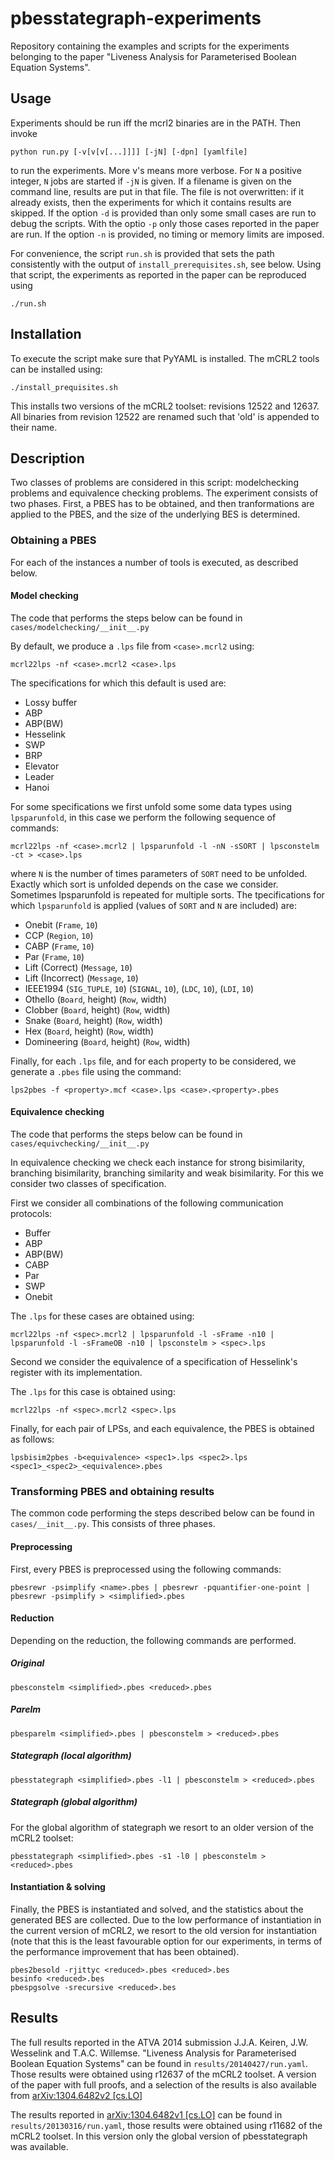 pbesstategraph-experiments
==========================
Repository containing the examples and scripts for the experiments belonging to
the paper "Liveness Analysis for Parameterised Boolean Equation Systems".

Usage
-----

Experiments should be run iff the mcrl2 binaries are in the PATH. Then invoke

    python run.py [-v[v[v[...]]]] [-jN] [-dpn] [yamlfile]

to run the experiments. More v's means more verbose. For `N` a positive
integer, `N` jobs are started if `-jN` is given. If a filename is given on
the command line, results are put in that file. The file is not 
overwritten: if it already exists, then the experiments for which it
contains results are skipped.
If the option `-d` is provided than only some small cases are run to debug the scripts. With the optio `-p` only those cases reported in the paper are run. If the option `-n` is provided, no timing or memory limits are imposed.

For convenience, the script `run.sh` is provided that sets the path consistently with the output of `install_prerequisites.sh`, see below. Using that script, the experiments as reported in the paper can be reproduced using

    ./run.sh

Installation
------------

To execute the script make sure that PyYAML is installed. The mCRL2 tools can be installed using:

    ./install_prequisites.sh
    
This installs two versions of the mCRL2 toolset: revisions 12522 and 12637. All binaries from revision 12522 are renamed such that 'old' is appended to their name.

Description
-----------
Two classes of problems are considered in this script: modelchecking problems and equivalence checking problems. The experiment consists of two phases. First, a PBES has to be obtained, and then tranformations are applied to the PBES, and the size of the underlying BES is determined.

### Obtaining a PBES
For each of the instances a number of tools is executed, as described below.

#### Model checking
The code that performs the steps below can be found in `cases/modelchecking/__init__.py`

By default, we produce a `.lps` file from `<case>.mcrl2` using:

    mcrl22lps -nf <case>.mcrl2 <case>.lps

The specifications for which this default is used are:

* Lossy buffer
* ABP
* ABP(BW)
* Hesselink
* SWP
* BRP
* Elevator
* Leader
* Hanoi

For some specifications we first unfold some some data types using `lpsparunfold`, in this case we perform the following sequence of commands:

    mcrl22lps -nf <case>.mcrl2 | lpsparunfold -l -nN -sSORT | lpsconstelm -ct > <case>.lps

where `N` is the number of times parameters of `SORT` need to be unfolded. Exactly which sort is unfolded depends on the case we consider. Sometimes lpsparunfold is repeated for multiple sorts. The tpecifications for which `lpsparunfold` is applied (values of `SORT` and `N` are included) are:

* Onebit (`Frame`, `10`)
* CCP (`Region`, `10`)
* CABP (`Frame`, `10`)
* Par (`Frame`, `10`)
* Lift (Correct) (`Message`, `10`)
* Lift (Incorrect) (`Message`, `10`)
* IEEE1994 (`SIG_TUPLE`, `10`) (`SIGNAL`, `10`), (`LDC`, `10`), (`LDI`, `10`)
* Othello (`Board`, height) (`Row`, width)
* Clobber (`Board`, height) (`Row`, width)
* Snake (`Board`, height) (`Row`, width)
* Hex (`Board`, height) (`Row`, width)
* Domineering (`Board`, height) (`Row`, width)

Finally, for each `.lps` file, and for each property to be considered, we generate a `.pbes` file using the command:

    lps2pbes -f <property>.mcf <case>.lps <case>.<property>.pbes

#### Equivalence checking
The code that performs the steps below can be found in `cases/equivchecking/__init__.py`

In equivalence checking we check each instance for strong bisimilarity, branching bisimilarity, branching similarity and weak bisimilarity. For this we consider two classes of specification.

First we consider all combinations of the following communication protocols:

* Buffer
* ABP
* ABP(BW)
* CABP
* Par
* SWP
* Onebit

The `.lps` for these cases are obtained using:

    mcrl22lps -nf <spec>.mcrl2 | lpsparunfold -l -sFrame -n10 | lpsparunfold -l -sFrameOB -n10 | lpsconstelm > <spec>.lps

Second we consider the equivalence of a specification of Hesselink's register with its implementation.

The `.lps` for this case is obtained using:

    mcrl22lps -nf <spec>.mcrl2 <spec>.lps

Finally, for each pair of LPSs, and each equivalence, the PBES is obtained as follows:

    lpsbisim2pbes -b<equivalence> <spec1>.lps <spec2>.lps <spec1>_<spec2>_<equivalence>.pbes

### Transforming PBES and obtaining results
The common code performing the steps described below can be found in `cases/__init__.py`. This consists of three phases.

#### Preprocessing
First, every PBES is preprocessed using the following commands:

    pbesrewr -psimplify <name>.pbes | pbesrewr -pquantifier-one-point | pbesrewr -psimplify > <simplified>.pbes

#### Reduction

Depending on the reduction, the following commands are performed.

##### Original

    pbesconstelm <simplified>.pbes <reduced>.pbes

##### Parelm

    pbesparelm <simplified>.pbes | pbesconstelm > <reduced>.pbes

##### Stategraph (local algorithm)

    pbesstategraph <simplified>.pbes -l1 | pbesconstelm > <reduced>.pbes

##### Stategraph (global algorithm)

For the global algorithm of stategraph we resort to an older version of the mCRL2 toolset:

    pbesstategraph <simplified>.pbes -s1 -l0 | pbesconstelm > <reduced>.pbes

#### Instantiation & solving

Finally, the PBES is instantiated and solved, and the statistics about the generated BES are collected. Due to the low performance of instantiation in the current version of mCRL2, we resort to the old version for instantiation (note that this is the least favourable option for our experiments, in terms of the performance improvement that has been obtained).

    pbes2besold -rjittyc <reduced>.pbes <reduced>.bes
    besinfo <reduced>.bes
    pbespgsolve -srecursive <reduced>.bes

Results
-------

The full results reported in the ATVA 2014 submission J.J.A. Keiren,
J.W. Wesselink and T.A.C. Willemse. "Liveness Analysis for Parameterised Boolean Equation Systems" can be found in `results/20140427/run.yaml`. Those results were obtained using r12637 of the mCRL2 toolset. A version of the paper with full proofs, and a selection of the results is also available from [arXiv:1304.6482v2 [cs.LO]](http://arxiv.org/abs/1304.6482v2)

The results reported in [arXiv:1304.6482v1 [cs.LO]](http://arxiv.org/abs/1304.6482v1) can
be found in `results/20130316/run.yaml`, those results were obtained using r11682 of the mCRL2 toolset. In this version only the global version of pbesstategraph was available.
